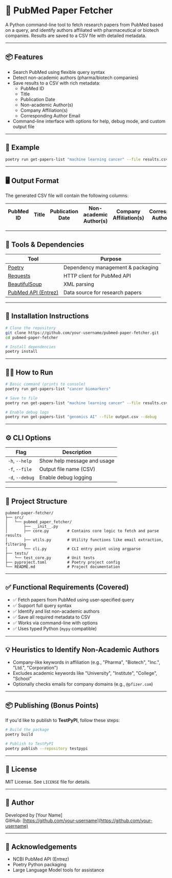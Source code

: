 
# 🧪 PubMed Paper Fetcher

A Python command-line tool to fetch research papers from PubMed based on a query, and identify authors affiliated with pharmaceutical or biotech companies. Results are saved to a CSV file with detailed metadata.

---

## 📦 Features

- Search PubMed using flexible query syntax
- Detect non-academic authors (pharma/biotech companies)
- Save results to a CSV with rich metadata:
  - PubMed ID
  - Title
  - Publication Date
  - Non-academic Author(s)
  - Company Affiliation(s)
  - Corresponding Author Email
- Command-line interface with options for help, debug mode, and custom output file

---

## 🧪 Example

```bash
poetry run get-papers-list "machine learning cancer" --file results.csv --debug
```

---

## 🖥 Output Format

The generated CSV file will contain the following columns:

| PubMed ID | Title | Publication Date | Non-academic Author(s) | Company Affiliation(s) | Corresponding Author Email |
|-----------|-------|------------------|-------------------------|-------------------------|-----------------------------|

---

## 🧰 Tools & Dependencies

| Tool | Purpose |
|------|---------|
| [Poetry](https://python-poetry.org/) | Dependency management & packaging |
| [Requests](https://docs.python-requests.org/en/latest/) | HTTP client for PubMed API |
| [BeautifulSoup](https://www.crummy.com/software/BeautifulSoup/) | XML parsing |
| [PubMed API (Entrez)](https://www.ncbi.nlm.nih.gov/books/NBK25501/) | Data source for research papers |

---

## 🚀 Installation Instructions

```bash
# Clone the repository
git clone https://github.com/your-username/pubmed-paper-fetcher.git
cd pubmed-paper-fetcher

# Install dependencies
poetry install
```

---

## 🏃‍♂️ How to Run

```bash
# Basic command (prints to console)
poetry run get-papers-list "cancer biomarkers"

# Save to file
poetry run get-papers-list "machine learning cancer" --file results.csv

# Enable debug logs
poetry run get-papers-list "genomics AI" --file output.csv --debug
```

---

## ⚙️ CLI Options

| Flag | Description |
|------|-------------|
| `-h`, `--help` | Show help message and usage |
| `-f`, `--file` | Output file name (CSV) |
| `-d`, `--debug` | Enable debug logging |

---

## 🧩 Project Structure

```
pubmed-paper-fetcher/
├── src/
│   └── pubmed_paper_fetcher/
│       ├── __init__.py
│       ├── core.py        # Contains core logic to fetch and parse results
│       ├── utils.py       # Utility functions like email extraction, filtering
│       └── cli.py         # CLI entry point using argparse
├── tests/
│   └── test_core.py       # Unit tests
├── pyproject.toml         # Poetry project config
└── README.md              # Project documentation
```

---

## ✅ Functional Requirements (Covered)

- ✅ Fetch papers from PubMed using user-specified query
- ✅ Support full query syntax
- ✅ Identify and list non-academic authors
- ✅ Save all required metadata to CSV
- ✅ Works via command-line with options
- ✅ Uses typed Python (`mypy` compatible)

---

## 💡 Heuristics to Identify Non-Academic Authors

- Company-like keywords in affiliation (e.g., "Pharma", "Biotech", "Inc.", "Ltd.", "Corporation")
- Excludes academic keywords like "University", "Institute", "College", "School"
- Optionally checks emails for company domains (e.g., `@pfizer.com`)

---

## 📦 Publishing (Bonus Points)

If you'd like to publish to **TestPyPI**, follow these steps:

```bash
# Build the package
poetry build

# Publish to TestPyPI
poetry publish --repository testpypi
```

---

## 📜 License

MIT License. See `LICENSE` file for details.

---

## 📣 Author

Developed by [Your Name]  
GitHub: [https://github.com/your-username](https://github.com/your-username)

---

## 🧠 Acknowledgements

- NCBI PubMed API (Entrez)
- Poetry Python packaging
- Large Language Model tools for assistance
